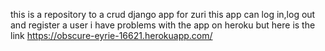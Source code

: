 this is a repository to a crud django app for zuri
this app can log in,log out and register a user
i have problems with the app on heroku but here is the link https://obscure-eyrie-16621.herokuapp.com/
